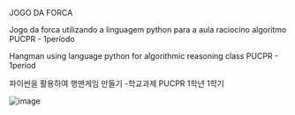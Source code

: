 JOGO DA FORCA

Jogo da forca utilizando a linguagem python para a aula raciocíno algoritmo PUCPR - 1período

Hangman using language python for algorithmic reasoning class PUCPR - 1period

파이썬을 활용하여 행맨게임 만들기 -학교과제 PUCPR 1학년 1학기

![image](https://github.com/user-attachments/assets/0167e0c1-700a-4da2-92c2-b20ecaad7943)
